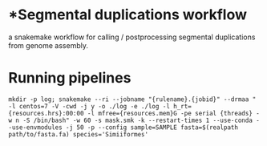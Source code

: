 # *Segmental duplications workflow
a snakemake workflow for calling / postprocessing segmental duplications from genome assembly. 

# Running pipelines
```
mkdir -p log; snakemake --ri --jobname "{rulename}.{jobid}" --drmaa " -l centos=7 -V -cwd -j y -o ./log -e ./log -l h_rt={resources.hrs}:00:00 -l mfree={resources.mem}G -pe serial {threads} -w n -S /bin/bash" -w 60 -s mask.smk -k --restart-times 1 --use-conda --use-envmodules -j 50 -p --config sample=SAMPLE fasta=$(realpath path/to/fasta.fa) species='Simiiformes'
```
